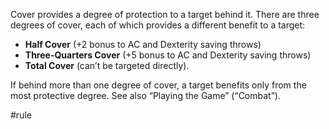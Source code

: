 Cover provides a degree of protection to a target behind it. There are three degrees of cover, each of which provides a different benefit to a target: 

- **Half Cover** (+2 bonus to AC and Dexterity saving throws)
- **Three-Quarters Cover** (+5 bonus to AC and Dexterity saving throws)
- **Total Cover** (can’t be targeted directly).  

If behind more than one degree of cover, a target benefits only from the most protective degree. See also “Playing the Game” (“Combat”).

#rule